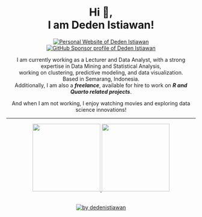 <h1 align="center">
  Hi 👋,
  </br>I am Deden Istiawan!
</h1>
<p align="center">
  <a href="https://dedenistiawan.netlify.app/"><img alt="Personal Website of Deden Istiawan" src="https://shields.io/badge/Personal-Website-333" /></a>
  <a href="https://github.com/sponsors/dedenistiawan"><img alt="GitHub Sponsor profile of Deden Istiawan" src="https://shields.io/badge/GitHub-Sponsor-333?logo=githubsponsors&logoColor=white" /></a>
  </br>
  
</p>
<p align="center">
  I am currently working as a Lecturer and Data Analyst, with a strong expertise in Data Mining and Statistical Analysis, <br>working on clustering, predictive modeling, and data visualization.<br> Based in Semarang, Indonesia.<br>
Additionally, I am also a <b><i>freelance</i></b>, available for hire to work on <b><i>R and Quarto related projects</i></b>.
</p>
<p align="center">And when I am not working, I enjoy watching movies and exploring data science innovations!</p>
<hr>
<p align="center">
 </p>

<p align="center">
<a href="https://github.com/dedenistiawan">
<img height="180em" src="https://github-readme-stats-eight-theta.vercel.app/api?username=dedenistiawan&show_icons=true&theme=algolia&include_all_commits=true&count_private=true"/>
<img height="180em" src="https://github-readme-stats-eight-theta.vercel.app/api/top-langs/?username=dedenistiawan&layout=compact&theme=algolia"/>
</a>
</p>

<br>
<div align="center">
  <a href="https://dedenistiawan.vercel.app/">
    <img src="https://github-readme-activity-graph.vercel.app/graph?username=dedenistiawan&theme=github-compact&radius=16" height="auto" alt="by dedenistiawan"/>
  </a>
</div>
